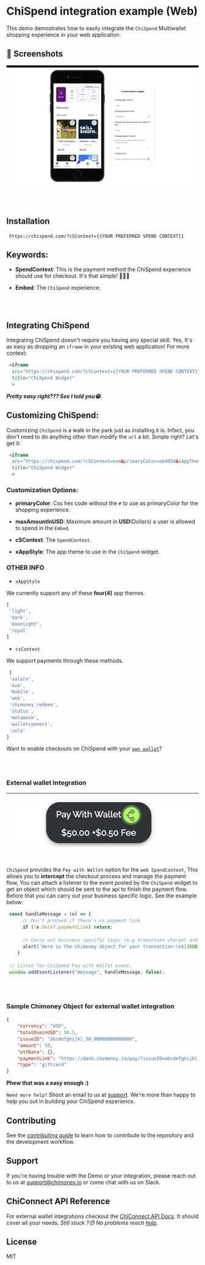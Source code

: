 # ChiSpend integration example (Web)

This demo demostrates how to easily integrate the `ChiSpend` Multiwallet shopping experience in your web application.

## 📸 Screenshots
![Screenshot of demo](screenshots/demo.png)

<br></br>
## Installation

```
 https://chispend.com/?cSContext={{YOUR PREFERRED SPEND CONTEXT}}
```

## Keywords:

- __SpendContext__: This is the payment method the ChiSpend experience should use for checkout. It's that simple! 🚀🚀🚀

- __Embed__: The `ChiSpend` experience.


<br></br>
## Integrating ChiSpend

Integrating ChiSpend doesn't require you having any special skill. Yes, It's as easy as dropping an `iframe` in your existing web application!
For more context:

```html
 <iframe
  src="https://chispend.com/?cSContext={{YOUR PREFERRED SPEND CONTEXT}}"
  title="ChiSpend Widget"
  >
```
___Pretty easy right??? See I told you😁.___

## Customizing ChiSpend:

Customizing `ChiSpend` is a walk in the park just as installing it is. Infact, you don't need to do anything other than modify the `url` a bit. Simple right? Let's get it:

```html
 <iframe
  src="https://chispend.com/?cSContext=evm&primaryColor=eb4034&xAppTheme=light"
  title="ChiSpend Widget"
  >
```

### Customization Options:

- __primaryColor__: Css hex code without the `#` to use as primaryColor for the shopping experience.

- __maxAmountInUSD__: Maximum amount in __USD__(Dollars) a user is allowed to spend in the `Embed`.
- __cSContext__: The `SpendContext`.
- __xAppStyle__: The app theme to use in the `ChiSpend` widget.

### OTHER INFO

- `xAppStyle`

We currently support any of these __four(4)__ app themes.

```js
[
 'light',
 'dark', 
 'moonlight',
 'royal'
]
```

- `csContext`

We support payments through these methods.

```js
 [
 'valora', 
 'evm', 
 'mobile',
 'web', 
 'chimoney_redeem',
 'status', 
 'metamask',
 'walletconnect',
 'celo'
]
```

Want to enable checkouts on ChiSpend with your [`own wallet`](#ext_wallet)?

<br></br>

### <a name="ext_wallet"></a> **External wallet Integration**

---
![Image](screenshots/pay_with_wallet.png)


<br></br>
`ChiSpend` provides the `Pay with Wallet` option for the `web SpendContext`, This allows you to __intercept__ the checkout process and manage the payment flow, You can attach a listener to the event posted by the `ChiSpend` widget to get an object which should be sent to the api to finish the payment flow. Before that you can carry out your business specific logic. See the example below:

```js
 const handleMessage = (e) => {
      // Don't proceed if there's no payment link.
      if (!e.data?.paymentLink) return;
      
      // Carry out business specific logic (e.g transction charge) and send Chimoney object (i.e e.data) to  ChiConnect.
      alert(`Here is the chimoney object for your transaction:\n${JSON.stringify(e.data, null, 2)}`);
    }
  
 // Listen for ChiSpend Pay with Wallet event. 
 window.addEventListener("message", handleMessage, false);
```


<br></br>
### Sample Chimoney Object for external wallet integration

```json
{
    "currency": "USD",
    "totalDueinUSD": 50.5,
    "issueID": "abcdefghijkl_50_00000000000000",
    "amount": 50,
    "ottData": {},
    "paymentLink": "https://dash.chimoney.io/pay/?issueID=abcdefghijkl_50_00000000000000",
    "type": "giftcard"
}
```

__Phew that was a easy enough :)__

`Need more help?`
Shoot an email to us at  [support](mailto:support@chimoney.io). We're more than happy to help you out in building your ChiSpend experience.

## Contributing

See the [contributing guide](CONTRIBUTING.md) to learn how to contribute to the repository and the development workflow.

## Support

If you're having trouble with the Demo or your integration, please reach out to us at <support@chimoney.io> or come chat with us on Slack.

## ChiConnect API Reference

For external wallet integrations checkout the [ChiConnect API Docs](https://chimoney.readme.io). It should cover all your needs. _Still stuck ?😓 No problems reach [help](mailto:support@chimoney.io)._ 

## License

MIT
